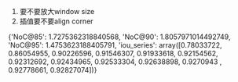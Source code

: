 1. 要不要放大window size
2. 插值要不要align corner

{'NoC@85': 1.7275362318840568, 'NoC@90': 1.8057971014492749, 'NoC@95': 1.4753623188405791, 'iou_series': array([0.78033722, 0.86054955, 0.90226596, 0.91546307, 0.91933618,
       0.92154562, 0.92312692, 0.92434965, 0.92533304, 0.92638898,
       0.9270943 , 0.92778661, 0.92827074])}

